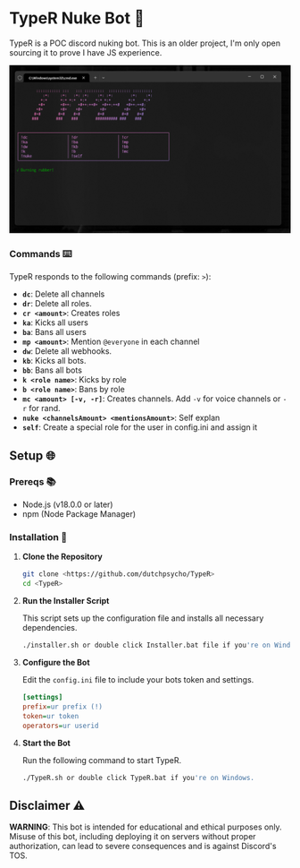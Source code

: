 # TypeR Nuke Bot 🤖

TypeR is a POC discord nuking bot. This is an older project, I'm only open sourcing it to prove I have JS experience.

![Showcase Photo](./Images/devenv.png)

### Commands ⌨️

TypeR responds to the following commands (prefix: `>`):

- **`dc`**: Delete all channels
- **`dr`**: Delete all roles.
- **`cr <amount>`**: Creates roles
- **`ka`**: Kicks all users
- **`ba`**: Bans all users
- **`mp <amount>`**: Mention `@everyone` in each channel
- **`dw`**: Delete all webhooks.
- **`kb`**: Kicks all bots.
- **`bb`**: Bans all bots
- **`k <role name>`**: Kicks by role
- **`b <role name>`**: Bans by role
- **`mc <amount> [-v, -r]`**: Creates channels. Add `-v` for voice channels or `-r` for rand.
- **`nuke <channelsAmount> <mentionsAmount>`**: Self explan
- **`self`**: Create a special role for the user in config.ini and assign it

## Setup 🌐

### Prereqs 📚

- Node.js (v18.0.0 or later)
- npm (Node Package Manager)

### Installation 📂

1. **Clone the Repository**

   ```sh
   git clone <https://github.com/dutchpsycho/TypeR>
   cd <TypeR>
   ```

2. **Run the Installer Script**

   This script sets up the configuration file and installs all necessary dependencies.

   ```sh
   ./installer.sh or double click Installer.bat file if you're on Windows.
   ```

3. **Configure the Bot**

   Edit the `config.ini` file to include your bots token and settings.

   ```ini
   [settings]
   prefix=ur prefix (!)
   token=ur token
   operators=ur userid
   ```

4. **Start the Bot**

   Run the following command to start TypeR.

   ```sh
   ./TypeR.sh or double click TypeR.bat if you're on Windows.
   ```

## Disclaimer ⚠️

**WARNING**: This bot is intended for educational and ethical purposes only. Misuse of this bot, including deploying it on servers without proper authorization, can lead to severe consequences and is against Discord's TOS.
